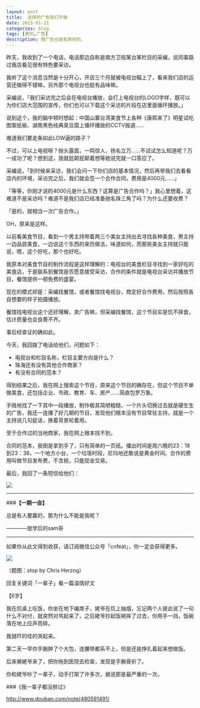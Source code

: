```yaml
---
layout: post
title:  这样的广告我们不做
date: 2015-01-21
categories: blog
tags: [原则,广告]
description: 做广告也是有原则的。
---
```



昨天，我收到了一个电话，电话那边自称是南方卫视某台某栏目的采编，说同事路过我店看见很有特色要采访。

我听了这个消息当然是十分开心，开店三个月就被电视台瞄上了，看来我们店的运营还做得不错嘛，另外那个电视台也挺有品味嘛。

采编说，「我们采访完之后会在电视台播放，会打上电视台的LOGO字样，既可以为你们店大范围的宣传，你们也可以下载这个采访的片段在店里面循环播放。」

说到这个，我的脑中顿时想起：中国山寨台湾美食节上各种《康熙来了》明星试吃图案纸板、湖南黑色经典臭豆腐上循环播放的CCTV报道……

难道我们要走条如此LOW逼的路子？

不过，可以上电视呀？抛头露面，一鸣惊人，扬名立万……不试试怎么知道呢？万一成功了呢？想到这，我就屁颠屁颠着想等她说完就一口答应了。

采编说，「到时候来采访，我们会问一下你们店的基本情况，然后再带我们去看看店内的环境，采访完之后，我们就会签一个合作合同，费用是4000元……」

「等等，你刚才说的4000元是什么东西？这算是广告合作吗？」我心里想着，这难道不是采访吗？难道不是我们店已经准备驰名珠三角了吗？为什么还要收费？

「是的，就相当一次广告合作。」

OH，原来是这样。

以前看美食节目，看到一个男主持带着两三个美女主持出去寻找各种美食，男主持一边品尝美食，一边说这个东西的来历做法，味道如何，而那些美女主持就只能说，嗯，这个好吃，那个也好吃。

我原本对美食节目的制作流程是这样理解的：电视台的美食栏目寻找到一家好吃的美食店，于是联系到餐馆是否愿意接受采访，合作的条件就是电视台采访并播放节目，餐馆提供一顿免费的盛宴。

现在的模式却是：采编找餐馆，或者餐馆找电视台，商定好合作费用，然后按照各自想要的样子拍摄播放。

餐馆找电视台这个还好理解，卖广告嘛，但采编找餐馆，这个节目实是饥不择食，估计质量也会良莠不齐。

事后经查证的确如此。

今天，我回拨了电话给他们，问题如下：

- 电视台和栏目名称，栏目主要方向是什么？
- 珠海还有没有其他合作商家？
- 有没有合同的范本？

得到结果之后，我在网上搜索这个节目，原来这个节目的确存在，但这个节目不单做美食，还包括企业、市政、教育、车、房产……简直包罗万象。

手贱地找了一下其中一段播放，制作极其简陋粗糙，一个片头切换过去就是硬生生的广告，我还一连播了好几期的节目，发现他们根本没有节目常驻主持，就是一个主持说几句屁话，换着背景轮着用。

至于合作过的当地商家，我在网上根本找不到。

合同的范本，我倒是拿到手了，只有简单的一页纸。播出时间是周六晚的23：18到23：38，一个地方小台，一个垃圾时段，尼玛地还敢说是黄金时间。合作的费用叫做节目发布费，不含税，只能现金交易。

最后，我回了一条短信给他们：


![](http://cnfeat.qiniudn.com/1461103775.jpg)




---

###**【一期一会】**

总是有人要赢的，那为什么不能是我呢？

————放学后的sam哥

----

如果你从此文得到收获，请订阅微信公众号「cnfeat」，你一定会获得更多。

![](http://7d9mjz.com1.z0.glb.clouddn.com/2014-12-15.jpg)

（题图：stop by Chris Herzog）

回复关键词「一辈子」看一篇温情好文

【6岁】

我在炕桌上吃饭，你坐在地下编席子，姥爷在炕上抽烟，忘记两个人彼此说了一句什么不对付，就突然对骂起来了，之后姥爷抄起饭碗摔了过去，你用手一挡，饭碗落在地上应声而碎。

我就吓的哇的哭起来。

第二天一早你手腕肿了个大包，连腰带都系不上，但是还是挣扎着起来想做饭。

后来舅姥爷来了，把你拖到医院去检查，发现是手腕骨折了。

你和姥爷吵了一辈子，动手打架了许多次，据说那是最严重的一次。

###《我一辈子都没胖过》

http://www.douban.com/note/480591491/




